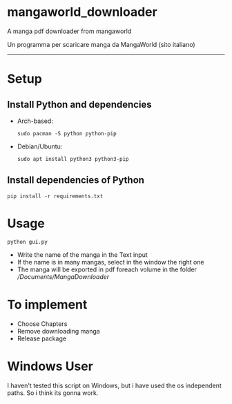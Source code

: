 # mangaworld_downloader

A manga pdf downloader from mangaworld

Un programma per scaricare manga da MangaWorld (sito italiano)

---

# Setup

## Install Python and dependencies

- Arch-based:

      sudo pacman -S python python-pip

- Debian/Ubuntu:

      sudo apt install python3 python3-pip

## Install dependencies of Python

    pip install -r requirements.txt

# Usage

    python gui.py

- Write the name of the manga in the Text input
- If the name is in many mangas, select in the window the right one
- The manga will be exported in pdf foreach volume in the folder _/Documents/MangaDownloader_

# To implement

- Choose Chapters
- Remove downloading manga
- Release package

# Windows User

I haven't tested this script on Windows, but i have used the os independent paths. So i think its gonna work.
